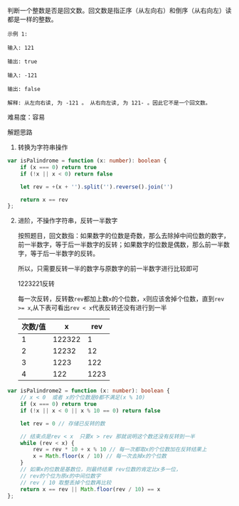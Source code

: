 判断一个整数是否是回文数。回文数是指正序（从左向右）和倒序（从右向左）读都是一样的整数。

`示例 1:`

`输入: 121`

`输出: true`

`输入: -121`

`输出: false`

`解释: 从左向右读, 为 -121 。 从右向左读, 为 121- 。因此它不是一个回文数。`


难易度：容易

解题思路

1. 转换为字符串操作
```ts
var isPalindrome = function (x: number): boolean {
    if (x === 0) return true
    if (!x || x < 0) return false

    let rev = +(x + '').split('').reverse().join('')

    return x == rev
};
```

2. 进阶，不操作字符串，反转一半数字

    按照题目，回文数指：如果数字的位数是奇数，那么去除掉中间位数的数字，前一半数字，等于后一半数字的反转；如果数字的位数是偶数，那么前一半数字，等于后一半数字的反转。

    所以，只需要反转一半的数字与原数字的前一半数字进行比较即可

    1223221反转

    每一次反转，反转数`rev`都加上数`x`的个位数，`x`则应该舍掉个位数，直到`rev >= x`,从下表可看出`rev < x`代表反转还没有进行到一半

    |次数/值|x| rev|
    |---|---|---|
    | 1 |122322|1|
    | 2 |12232|12|
    | 3 |1223|122|
    | 4 |122|1223|




```ts
var isPalindrome2 = function (x: number): boolean {
    // x < 0  或者 x的个位数是0都不满足(x % 10)
    if (x === 0) return true
    if (!x || x < 0 || x % 10 == 0) return false

    let rev = 0 // 存储已反转的数

    // 结束点是rev < x  只要x > rev 那就说明这个数还没有反转到一半
    while (rev < x) {
        rev = rev * 10 + x % 10 // 每一次都取x的个位数加在反转结果上
        x = Math.floor(x / 10) // 每一次去掉x的个位数
    }
    // 如果x的位数是基数位，则最终结果 rev位数的肯定比x多一位，
    // rev的个位为原x的中间位数字
    // rev / 10 取整丢掉个位数再比较
    return x == rev || Math.floor(rev / 10) == x
};
```